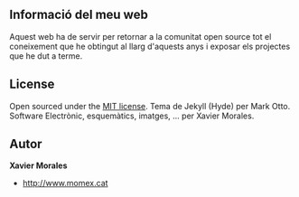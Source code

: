 ## Informació del meu web
Aquest web ha de servir per retornar a la comunitat open source tot el coneixement que he obtingut al llarg d'aquests anys i exposar els projectes que he dut a terme.

## License
Open sourced under the [MIT license](LICENSE.md).
Tema de Jekyll (Hyde) per Mark Otto.
Software Electrònic, esquemàtics, imatges, ... per Xavier Morales.

## Autor
**Xavier Morales**
- <http://www.momex.cat>
